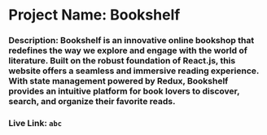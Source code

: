 # Project Name: Bookshelf

### Description: Bookshelf is an innovative online bookshop that redefines the way we explore and engage with the world of literature. Built on the robust foundation of React.js, this website offers a seamless and immersive reading experience. With state management powered by Redux, Bookshelf provides an intuitive platform for book lovers to discover, search, and organize their favorite reads.

### Live Link: `abc`
